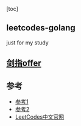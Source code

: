 [toc]

## leetcodes-golang
just for my study

## [剑指offer](./code-offer/README.md) 

## 参考
- [参考1](https://github.com/cch123/leetcode-go)
- [参考2](https://github.com/aQuaYi/LeetCode-in-Go/tree/master/Algorithms)
- [LeetCodes中文官网](https://leetcode-cn.com/)

